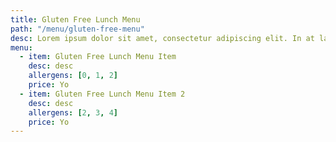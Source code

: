 ```yaml
---
title: Gluten Free Lunch Menu
path: "/menu/gluten-free-menu"
desc: Lorem ipsum dolor sit amet, consectetur adipiscing elit. In at lacus lacus. Mauris hendrerit metus ac volutpat lacinia.
menu:
  - item: Gluten Free Lunch Menu Item
    desc: desc
    allergens: [0, 1, 2]
    price: Yo
  - item: Gluten Free Lunch Menu Item 2
    desc: desc
    allergens: [2, 3, 4]
    price: Yo
---
```

